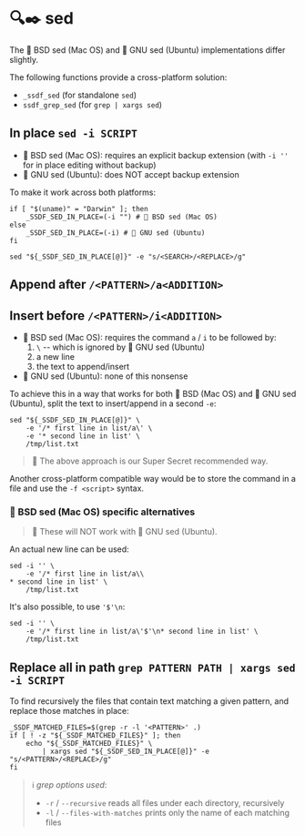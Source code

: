 # 🔍✒️  sed

The 🍏 BSD sed (Mac OS) and 🐧 GNU sed (Ubuntu) implementations differ slightly.

The following functions provide a cross-platform solution:

* `_ssdf_sed` (for standalone `sed`)
* `ssdf_grep_sed` (for `grep | xargs sed`)

## In place `sed -i SCRIPT`

* 🍏 BSD sed (Mac OS): requires an explicit backup extension
  (with `-i ''` for in place editing without backup)
* 🐧 GNU sed (Ubuntu): does NOT accept backup extension

To make it work across both platforms:

```shell
if [ "$(uname)" = "Darwin" ]; then
    _SSDF_SED_IN_PLACE=(-i "") # 🍏 BSD sed (Mac OS)
else
    _SSDF_SED_IN_PLACE=(-i) # 🐧 GNU sed (Ubuntu)
fi

sed "${_SSDF_SED_IN_PLACE[@]}" -e "s/<SEARCH>/<REPLACE>/g"
```

## Append after `/<PATTERN>/a<ADDITION>`
## Insert before `/<PATTERN>/i<ADDITION>`

* 🍏 BSD sed (Mac OS): requires the command `a` / `i` to be followed by:
    1. `\` -- which is ignored by 🐧 GNU sed (Ubuntu)
    2. a new line
    3. the text to append/insert
* 🐧 GNU sed (Ubuntu): none of this nonsense

To achieve this in a way that works for both 🍏 BSD (Mac OS) and
🐧 GNU sed (Ubuntu), split the text to insert/append in a second `-e`:

```shell
sed "${_SSDF_SED_IN_PLACE[@]}" \
    -e '/* first line in list/a\' \
    -e '* second line in list' \
    /tmp/list.txt
```

> 💯 The above approach is our Super Secret recommended way.

Another cross-platform compatible way would be to store the command in a file
and use the `-f <script>` syntax.

### 🍏 BSD sed (Mac OS) specific alternatives

> 🚫 These will NOT work with 🐧 GNU sed (Ubuntu).

An actual new line can be used:

```shell
sed -i '' \
    -e '/* first line in list/a\\
* second line in list' \
    /tmp/list.txt
```

It's also possible, to use `'$'\n`:

```shell
sed -i '' \
    -e '/* first line in list/a\'$'\n* second line in list' \
    /tmp/list.txt
```

## Replace all in path `grep PATTERN PATH | xargs sed -i SCRIPT`

To find recursively the files that contain text matching a given pattern,
and replace those matches in place:

```shell
_SSDF_MATCHED_FILES=$(grep -r -l '<PATTERN>' .)
if [ ! -z "${_SSDF_MATCHED_FILES}" ]; then 
    echo "${_SSDF_MATCHED_FILES}" \
        | xargs sed "${_SSDF_SED_IN_PLACE[@]}" -e "s/<PATTERN>/<REPLACE>/g"
fi
```

> ℹ️  _grep options used_:
> * `-r` / `--recursive`
>    reads all files under each directory, recursively
> * `-l` / `--files-with-matches`
>    prints only the name of each matching files

